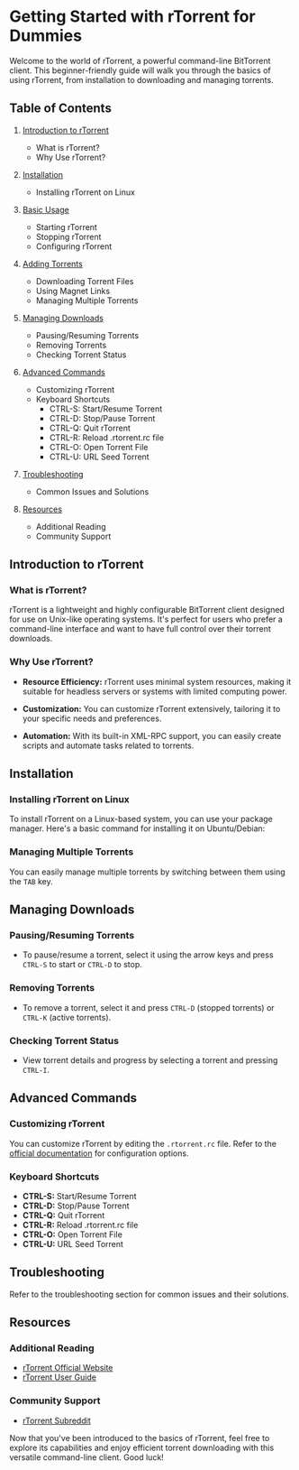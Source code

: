 # Getting Started with rTorrent for Dummies

Welcome to the world of rTorrent, a powerful command-line BitTorrent client. This beginner-friendly guide will walk you through the basics of using rTorrent, from installation to downloading and managing torrents.

## Table of Contents

1. [Introduction to rTorrent](#introduction-to-rtorrent)
   - What is rTorrent?
   - Why Use rTorrent?

2. [Installation](#installation)
   - Installing rTorrent on Linux

3. [Basic Usage](#basic-usage)
   - Starting rTorrent
   - Stopping rTorrent
   - Configuring rTorrent

4. [Adding Torrents](#adding-torrents)
   - Downloading Torrent Files
   - Using Magnet Links
   - Managing Multiple Torrents

5. [Managing Downloads](#managing-downloads)
   - Pausing/Resuming Torrents
   - Removing Torrents
   - Checking Torrent Status

6. [Advanced Commands](#advanced-commands)
   - Customizing rTorrent
   - Keyboard Shortcuts
     - CTRL-S: Start/Resume Torrent
     - CTRL-D: Stop/Pause Torrent
     - CTRL-Q: Quit rTorrent
     - CTRL-R: Reload .rtorrent.rc file
     - CTRL-O: Open Torrent File
     - CTRL-U: URL Seed Torrent

7. [Troubleshooting](#troubleshooting)
   - Common Issues and Solutions

8. [Resources](#resources)
   - Additional Reading
   - Community Support

## Introduction to rTorrent

### What is rTorrent?

rTorrent is a lightweight and highly configurable BitTorrent client designed for use on Unix-like operating systems. It's perfect for users who prefer a command-line interface and want to have full control over their torrent downloads.

### Why Use rTorrent?

- **Resource Efficiency:** rTorrent uses minimal system resources, making it suitable for headless servers or systems with limited computing power.

- **Customization:** You can customize rTorrent extensively, tailoring it to your specific needs and preferences.

- **Automation:** With its built-in XML-RPC support, you can easily create scripts and automate tasks related to torrents.

## Installation

### Installing rTorrent on Linux

To install rTorrent on a Linux-based system, you can use your package manager. Here's a basic command for installing it on Ubuntu/Debian:


### Managing Multiple Torrents

You can easily manage multiple torrents by switching between them using the `TAB` key.

## Managing Downloads

### Pausing/Resuming Torrents

- To pause/resume a torrent, select it using the arrow keys and press `CTRL-S` to start or `CTRL-D` to stop.

### Removing Torrents

- To remove a torrent, select it and press `CTRL-D` (stopped torrents) or `CTRL-K` (active torrents).

### Checking Torrent Status

- View torrent details and progress by selecting a torrent and pressing `CTRL-I`.

## Advanced Commands

### Customizing rTorrent

You can customize rTorrent by editing the `.rtorrent.rc` file. Refer to the [official documentation](https://github.com/rakshasa/rtorrent/wiki/CONFIG-Template) for configuration options.

### Keyboard Shortcuts

- **CTRL-S:** Start/Resume Torrent
- **CTRL-D:** Stop/Pause Torrent
- **CTRL-Q:** Quit rTorrent
- **CTRL-R:** Reload .rtorrent.rc file
- **CTRL-O:** Open Torrent File
- **CTRL-U:** URL Seed Torrent

## Troubleshooting

Refer to the troubleshooting section for common issues and their solutions.

## Resources

### Additional Reading

- [rTorrent Official Website](https://github.com/rakshasa/rtorrent)
- [rTorrent User Guide](https://github.com/rakshasa/rtorrent/wiki/User-Guide)

### Community Support

- [rTorrent Subreddit](https://www.reddit.com/r/rTorrent/)

Now that you've been introduced to the basics of rTorrent, feel free to explore its capabilities and enjoy efficient torrent downloading with this versatile command-line client. Good luck!
